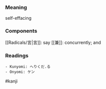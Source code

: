 ### Meaning

self-effacing

### Components

[[Radicals/言|言]]: say [[兼]]: concurrently; and

### Readings

```
- Kunyomi: へりくだ.る
- Onyomi: ケン
```

#kanji